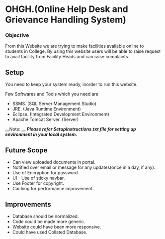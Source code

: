 # OHGH.(Online Help Desk and Grievance Handling System)

### Objective
  From this Website we are trying to make facilities available online to students in College.
By using this website users will be able to raise request to avail facility from Facility Heads and can raise complaints.

## Setup
  You need to keep your system ready, inorder to run this website.
 
Few Softwares and Tools which you need are
  * SSMS. (SQL Server Management Studio)
  * JRE. (Java Runtime Environment)
  * Eclipse. (Integrated Development Environment)
  * Apache Tomcat Server. (Server)
  
__Note: __ ***Please refer SetupInstructions.txt file for setting up environment in your local system.***

## Future Scope
  * Can view uploaded documents in portal.
  * Notified over email or message for any updates(once in a day, if any).
  * Use of Encryption for password.
  * UI - Use of sticky navbar.
  * Use Footer for copyright.
  * Caching for performance improvement.

## Improvements
  * Database should be normalized.
  * Code could be made more generic.
  * Website could have been more responsive.
  * Could have used Collated Database.
